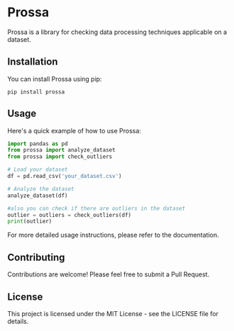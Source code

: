 # Prossa

Prossa is a library for checking data processing techniques applicable on a dataset.

## Installation

You can install Prossa using pip:

```
pip install prossa
```

## Usage

Here's a quick example of how to use Prossa:

```python
import pandas as pd
from prossa import analyze_dataset
from prossa import check_outliers

# Load your dataset
df = pd.read_csv('your_dataset.csv')

# Analyze the dataset
analyze_dataset(df)

#also you can check if there are outliers in the dataset
outlier = outliers = check_outliers(df)
print(outlier)
```

For more detailed usage instructions, please refer to the documentation.

## Contributing

Contributions are welcome! Please feel free to submit a Pull Request.

## License

This project is licensed under the MIT License - see the LICENSE file for details.